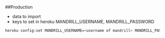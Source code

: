 ##Production

- data to import
- keys to set in heroku MANDRILL_USERNAME, MANDRILL_PASSWORD

```sh
heroku config:set MANDRILL_USERNAME=<username of mandrill> MANDRILL_PASSWORD=<api from mandril>
```

